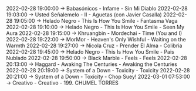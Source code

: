 2022-02-28 19:00:00 -> Babasónicos - Infame - Sin Mi Diablo
2022-02-28 19:03:00 -> Usted Señalemelo - II - Aguetas (con Javier Casalla)
2022-02-28 19:05:00 -> Helado Negro - This Is How You Smile - Fantasma Vaga
2022-02-28 19:10:00 -> Helado Negro - This Is How You Smile - Seen My Aura
2022-02-28 19:15:00 -> Khruangbin - Mordechai - Time (You and I)
2022-02-28 19:22:00 -> MorMor - Heaven's Only Wishful - Waiting on the Warmth
2022-02-28 19:27:00 -> Nicola Cruz - Prender El Alma - Colibria
2022-02-28 19:45:00 -> Helado Negro - This Is How You Smile - Pais Nublado
2022-02-28 19:50:00 -> Black Marble - Feels - Feels
2022-02-28 20:13:00 -> Haggard - Awaking The Centuries - Awaking the Centuries
2022-02-28 20:19:00 -> System of a Down - Toxicity - Toxicity
2022-02-28 20:21:00 -> System of a Down - Toxicity - Chop Suey!
2022-03-01 07:53:00 -> Creativo - Creativo - 199. CHUMEL TORRES
